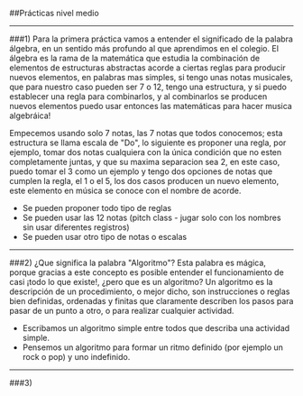 ##Prácticas nivel medio
***
###1)
Para la primera práctica vamos a entender el significado de la palabra álgebra, en un sentido más profundo al que 
aprendimos en el colegio.
El álgebra es la rama de la matemática que estudia la combinación de elementos de estructuras abstractas acorde 
a ciertas reglas para producir nuevos elementos, en palabras mas simples, si tengo unas notas musicales, que para nuestro caso pueden ser 7 o 12, tengo una estructura, y si puedo establecer una regla para combinarlos, y al combinarlos se producen nuevos elementos puedo usar entonces las matemáticas para hacer musica algebráica!

Empecemos usando solo 7 notas, las 7 notas que todos conocemos; esta estructura se llama escala de "Do", lo siguiente es proponer una regla, por ejemplo, tomar dos notas cualquiera con la única condición que no esten completamente juntas, y que su maxima separacion sea 2, en este caso, puedo tomar el 3 como un ejemplo y tengo dos opciones de notas que cumplen la regla, el 1 o el 5, los dos casos producen un nuevo elemento, este elemento en música se conoce con el nombre de acorde.
- Se pueden proponer todo tipo de reglas
- Se pueden usar las 12 notas (pitch class - jugar solo con los nombres sin usar diferentes registros)
- Se pueden usar otro tipo de notas o escalas

___
###2)
¿Que significa la palabra "Algoritmo"? Esta palabra es mágica, porque gracias a este concepto es posible entender el funcionamiento de casi ¡todo lo que existe!, ¿pero que es un algoritmo? Un algoritmo es la descripción de un procedimiento, o mejor dicho, son instrucciones o reglas bien definidas, ordenadas y finitas que claramente describen los pasos para pasar de un punto a otro, o para realizar cualquier actividad.

- Escribamos un algoritmo simple entre todos que describa una actividad simple.
- Pensemos un algoritmo para formar un ritmo definido (por ejemplo un rock o pop) y uno indefinido.

___
###3)


